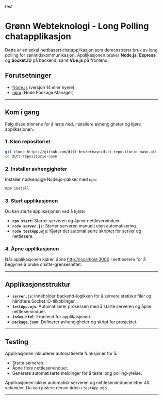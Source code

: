 test
# Grønn Webteknologi - Long Polling chatapplikasjon

Dette er en enkel nettbasert chatapplikasjon som demonstrerer bruk av long polling for sanntidskommunikasjon. Applikasjonen bruker **Node.js**, **Express** og **Socket.IO** på backend, samt **Vue.js** på frontend.



## Forutsetninger

- [Node.js](https://nodejs.org) (versjon 14 eller nyere)
- [npm](https://www.npmjs.com/) (Node Package Manager)

---

## Kom i gang

Følg disse trinnene for å laste ned, installere avhengigheter og kjøre applikasjonen.

### 1. Klon repositoriet

```bash
git clone https://github.com/ditt-brukernavn/ditt-repositorie-navn.git
cd ditt-repositorie-navn
```

### 2. Installer avhengigheter

Installer nødvendige Node.js-pakker med `npm`:

```bash
npm install
```

### 3. Start applikasjonen

Du kan starte applikasjonen ved å kjøre:

- **`npm start`**: Starter serveren og åpner nettleservinduer.
- **`node server.js`**: Starter serveren manuelt uten automatisering.
- **`node testApp.mjs`**: Kjører det automatiserte skriptet for server og nettlesere.


### 4. Åpne applikasjonen

Når applikasjonen kjører, åpne [http://localhost:3000](http://localhost:3000) i nettleseren for å begynne å bruke chatte-grensesnittet.

---

## Applikasjonsstruktur

- **`server.js`**: Inneholder backend-logikken for å servere statiske filer og håndtere Socket.IO-tilkoblinger.
- **`testApp.mjs`**: Automatiserer prosessen med å starte serveren og åpne nettleservinduer.
- **`index.html`**: Frontend for applikasjonen.
- **`package.json`**: Definerer avhengigheter og skript for prosjektet.

---

## Testing

Applikasjonen inkluderer automatiserte funksjoner for å:

- Starte serveren.
- Åpne flere nettleservinduer.
- Generere automatiserte meldinger for å teste long polling-ytelse.

Applikasjonen lukker automatisk serveren og nettleservinduene etter 40 sekunder. Du kan justere denne tiden i `testApp.mjs`.

---